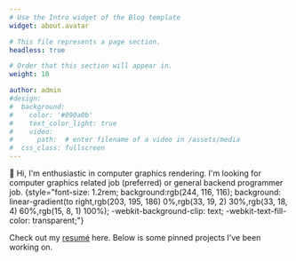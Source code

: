 ```yaml
---
# Use the Intro widget of the Blog template
widget: about.avatar

# This file represents a page section.
headless: true

# Order that this section will appear in.
weight: 10

author: admin
#design:
#  background:
#    color: '#090a0b'
#    text_color_light: true
#    video:
#      path:  # enter filename of a video in /assets/media
#  css_class: fullscreen
---
```


👋 Hi, I'm enthusiastic in computer graphics rendering. I'm looking for computer graphics related job (preferred) or general backend programmer job.
{style="font-size: 1.2rem; background:rgb(244, 116, 116); background: linear-gradient(to right,rgb(203, 195, 186) 0%,rgb(33, 19, 2) 30%,rgb(33, 18, 4) 60%,rgb(15, 8, 1) 100%); -webkit-background-clip: text; -webkit-text-fill-color: transparent;"}

Check out my [resumé](/about/) here. Below is some pinned projects I've been working on.

